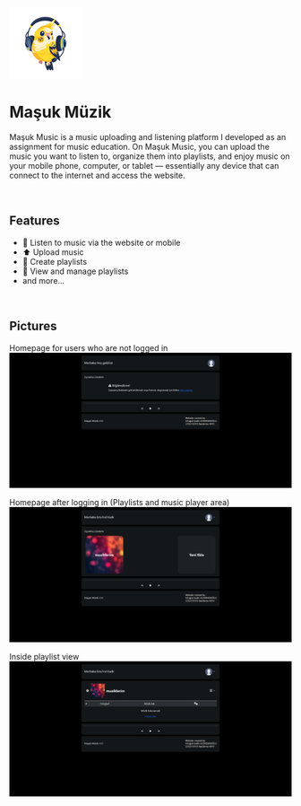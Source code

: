 ![MasukMuzik logo](/art/logo.png)
<h1>Maşuk Müzik</h1>

Maşuk Music is a music uploading and listening platform I developed as an assignment for music education. On Maşuk Music, you can upload the music you want to listen to, organize them into playlists, and enjoy music on your mobile phone, computer, or tablet — essentially any device that can connect to the internet and access the website.

<br>
<h2>Features</h2>
<ul>
  <li>🎵 Listen to music via the website or mobile</li>
  <li>⬆️ Upload music</li>
  <li>📂 Create playlists</li>
  <li>👀 View and manage playlists</li>
  <li>and more...</li>
</ul>

<br>
<h2>Pictures</h2>

Homepage for users who are not logged in
![HOME_1](/art/HOME_1.png)

Homepage after logging in (Playlists and music player area)
![HOME_2](/art/HOME_2.png)

Inside playlist view
![PLAYLIST](/art/PLAYLIST.png)
